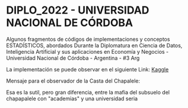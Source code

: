 # DIPLO_2022 - UNIVERSIDAD NACIONAL DE CÓRDOBA 

Algunos fragmentos de códigos de implementaciones y conceptos ESTADÍSTICOS, abordados Durante la Diplomatura en Ciencia de Datos, Inteligencia Artificial y sus aplicaciones en Economía y Negocios -  Universidad Nacional de Córdoba - Argentina - #3  Arg

La implementación se puede observar en el siguiente Link: [Kaggle](https://www.kaggle.com/mauriciolugo/code)


Mensaje para el observador de la Casta del Chapalele:

Esa es la sutil, pero gran diferencia, entre la mafia del subsuelo del chapapalele con "academias" y una universidad seria 
